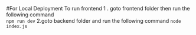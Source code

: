 #For Local Deployment
To run frontend 
1 . goto frontend folder then run the following command <br/>
```npm run dev```
2.goto backend folder and run the following command
```node index.js```
